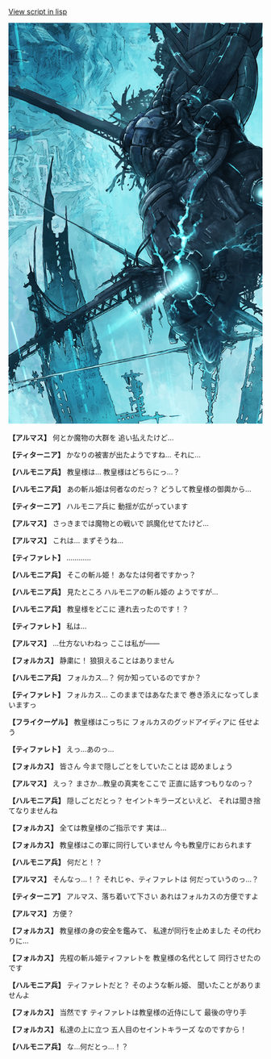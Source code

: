 [View script in lisp](../scripts/101001010.txt)

![underground_world_3.png](../images/backgrounds/underground_world_3.png)

**【アルマス】**
何とか魔物の大群を
追い払えたけど…

**【ティターニア】**
かなりの被害が出たようですね…
それに…

**【ハルモニア兵】**
教皇様は…
教皇様はどちらにっ…？

**【ハルモニア兵】**
あの斬ル姫は何者なのだっ？
どうして教皇様の御輿から…

**【ティターニア】**
ハルモニア兵に
動揺が広がっています

**【アルマス】**
さっきまでは魔物との戦いで
誤魔化せてたけど…

**【アルマス】**
これは…
まずそうね…

**【ティファレト】**
…………

**【ハルモニア兵】**
そこの斬ル姫！
あなたは何者ですかっ？

**【ハルモニア兵】**
見たところ
ハルモニアの斬ル姫の
ようですが…

**【ハルモニア兵】**
教皇様をどこに
連れ去ったのです！？

**【ティファレト】**
私は…

**【アルマス】**
…仕方ないわねっ
ここは私が――

**【フォルカス】**
静粛に！
狼狽えることはありません

**【ハルモニア兵】**
フォルカス…？
何か知っているのですか？

**【ティファレト】**
フォルカス…
このままではあなたまで
巻き添えになってしまいますっ

**【フライクーゲル】**
教皇様はこっちに
フォルカスのグッドアイディアに
任せよう

**【ティファレト】**
えっ…あのっ…

**【フォルカス】**
皆さん
今まで隠しごとをしていたことは
認めましょう

**【アルマス】**
えっ？
まさか…教皇の真実をここで
正直に話すつもりなのっ？

**【ハルモニア兵】**
隠しごとだとっ？
セイントキラーズといえど、
それは聞き捨てなりませんね

**【フォルカス】**
全ては教皇様のご指示です
実は…

**【フォルカス】**
教皇様はこの軍に同行していません
今も教皇庁におられます

**【ハルモニア兵】**
何だと！？

**【アルマス】**
そんなっ…！？
それじゃ、ティファレトは
何だっていうのっ…？

**【ティターニア】**
アルマス、落ち着いて下さい
あれはフォルカスの方便ですよ

**【アルマス】**
方便？

**【フォルカス】**
教皇様の身の安全を鑑みて、
私達が同行を止めました
その代わりに…

**【フォルカス】**
先程の斬ル姫ティファレトを
教皇様の名代として
同行させたのです

**【ハルモニア兵】**
ティファレトだと？
そのような斬ル姫、
聞いたことがありませんよ

**【フォルカス】**
当然です
ティファレトは教皇様の近侍にして
最後の守り手

**【フォルカス】**
私達の上に立つ
五人目のセイントキラーズ
なのですから！

**【ハルモニア兵】**
な…何だとっ…！？